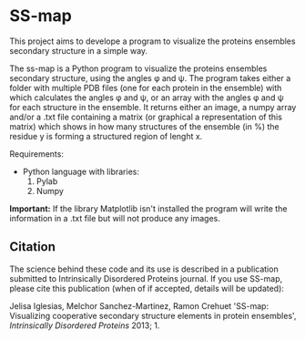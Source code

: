 # SS-map #
This project aims to develope a program to visualize the proteins ensembles secondary structure in a simple way.

The ss-map is a Python program to visualize the proteins ensembles secondary structure, using the angles φ and ψ. The program takes either a folder with multiple PDB files (one for each protein in the ensemble) with which calculates the angles φ and ψ, or an array with the angles φ and ψ for each structure in the ensemble. It returns either an image, a numpy array and/or a .txt file containing a matrix (or graphical a representation of this matrix) which shows in how many structures of the ensemble (in %) the residue y is forming a structured region of lenght x.

Requirements:
  * Python language with libraries:
    1. Pylab
    1. Numpy

**Important:** If the library Matplotlib isn't installed the program will write the information in a .txt file but will not produce any images.

## Citation ##
The science behind these code and its use is described in a publication submitted to Intrinsically Disordered Proteins journal. If you use SS-map, please cite this publication (when of if accepted, details will be updated):

Jelisa Iglesias, Melchor Sanchez-Martinez, Ramon Crehuet 'SS-map: Visualizing cooperative secondary structure elements in protein ensembles',  _Intrinsically Disordered Proteins_ 2013; 1.
